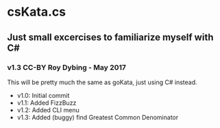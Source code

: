 # csKata.cs

## Just small excercises to familiarize myself with C#

### v1.3 CC-BY Roy Dybing - May 2017

This will be pretty much the same as goKata, just using C# instead.

* v1.0: Initial commit
* v1.1: Added FizzBuzz
* v1.2: Added CLI menu
* v1.3: Added (buggy) find Greatest Common Denominator
